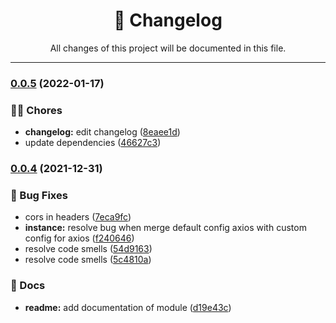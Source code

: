 <div align="center"><h1>📝 Changelog</h1><p>All changes of this project will be documented in this file.</p></div>

---

### [0.0.5](https://github.com/tresdoce/nestjs-httpclient/compare/v0.0.4...v0.0.5) (2022-01-17)


### 👨‍💻 Chores

* **changelog:** edit changelog ([8eaee1d](https://github.com/tresdoce/nestjs-httpclient/commit/8eaee1df8d7f6f13c6ab5255fadde95ce74238e9))
* update dependencies ([46627c3](https://github.com/tresdoce/nestjs-httpclient/commit/46627c322e21a90de94fed14775abab0af257ba9))

### [0.0.4](https://github.com/tresdoce/nestjs-httpclient/compare/v0.0.3...v0.0.4) (2021-12-31)


### 🐛 Bug Fixes

* cors in headers ([7eca9fc](https://github.com/tresdoce/nestjs-httpclient/commit/7eca9fcf09846f81def92ffea44074c3572c7c77))
* **instance:** resolve bug when merge default config axios with custom config for axios ([f240646](https://github.com/tresdoce/nestjs-httpclient/commit/f240646fc82cba78cbf384a9011879badd6b90a5))
* resolve code smells ([54d9163](https://github.com/tresdoce/nestjs-httpclient/commit/54d91639052bc9810eab622b5b2c81cc7ad07cf4))
* resolve code smells ([5c4810a](https://github.com/tresdoce/nestjs-httpclient/commit/5c4810a5475cbdb1394168d74390671b404409ec))


### 📝 Docs

* **readme:** add documentation of module ([d19e43c](https://github.com/tresdoce/nestjs-httpclient/commit/d19e43c34b26531ae4cab3bd77af315837988ba7))
